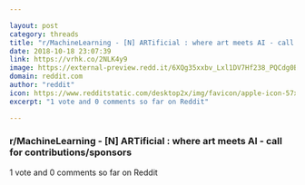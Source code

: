 ```yaml
---

layout: post
category: threads
title: "r/MachineLearning - [N] ARTificial : where art meets AI - call for contributions/sponsors"
date: 2018-10-18 23:07:39
link: https://vrhk.co/2NLK4y9
image: https://external-preview.redd.it/6XQg35xxbv_Lxl1DV7Hf238_PQCdg0BWSacTU6O_6EY.jpg?auto=webp&s=fa8ac97ac3038d7a1f61f6c33611c7ba2251d646
domain: reddit.com
author: "reddit"
icon: https://www.redditstatic.com/desktop2x/img/favicon/apple-icon-57x57.png
excerpt: "1 vote and 0 comments so far on Reddit"

---
```


### r/MachineLearning - [N] ARTificial : where art meets AI - call for contributions/sponsors

1 vote and 0 comments so far on Reddit